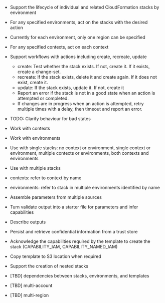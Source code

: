 - Support the lifecycle of individual and related CloudFormation stacks by environment
- For any specified environments, act on the stacks with the desired action
- Currently for each environment, only one region can be specified
- For any specified contexts, act on each context
- Support workflows with actions including create, recreate, update

  - create: Test whether the stack exists. If not, create it. If it exists, create a change-set.
  - recreate: If the stack exists, delete it and create again. If it does not exist, create it. 
  - update: If the stack exists, update it. If not, create it
  - Report an error if the stack is not in a good state when an action is attempted or completed.
  - If changes are in progress when an action is attempted, retry multiple times with a delay, then timeout and report an error.

- TODO: Clarify behaviour for bad states
- Work with contexts
- Work with environments
- Use with single stacks: no context or environment, single context or environment, multiple contexts or environments, both contexts and environments
- Use with multiple stacks
- contexts: refer to context by name
- environments: refer to stack in multiple environments identified by name
- Assemble parameters from multiple sources
- Turn validate output into a starter file for parameters and infer capabilities
- Describe outputs
- Persist and retrieve confidential information from a trust store
- Acknowledge the capabilities required by the template to create the stack (CAPABILITY_IAM, CAPABILITY_NAMED_IAM)
- Copy template to S3 location when required
- Support the creation of nested stacks
- [TBD] dependencies between stacks, environments, and templates
- [TBD] multi-account
- [TBD] multi-region
